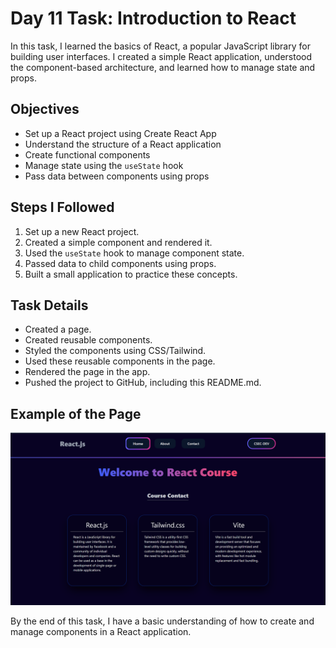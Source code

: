 # Day 11 Task: Introduction to React

In this task, I learned the basics of React, a popular JavaScript library for building user interfaces. I created a simple React application, understood the component-based architecture, and learned how to manage state and props.

## Objectives
- Set up a React project using Create React App
- Understand the structure of a React application
- Create functional components
- Manage state using the `useState` hook
- Pass data between components using props

## Steps I Followed
1. Set up a new React project.
2. Created a simple component and rendered it.
3. Used the `useState` hook to manage component state.
4. Passed data to child components using props.
5. Built a small application to practice these concepts.

## Task Details
- Created a page.
- Created reusable components.
- Styled the components using CSS/Tailwind.
- Used these reusable components in the page.
- Rendered the page in the app.
- Pushed the project to GitHub, including this README.md.

## Example of the Page
![Example of the Page](https://github.com/Mohammed-App-creater/CSEC-Bootcamp-Frontend-Basics/blob/master/Day11/CSEC_React/public/Screenshot%202025-01-31%20143624.png?raw=true)

By the end of this task, I have a basic understanding of how to create and manage components in a React application.